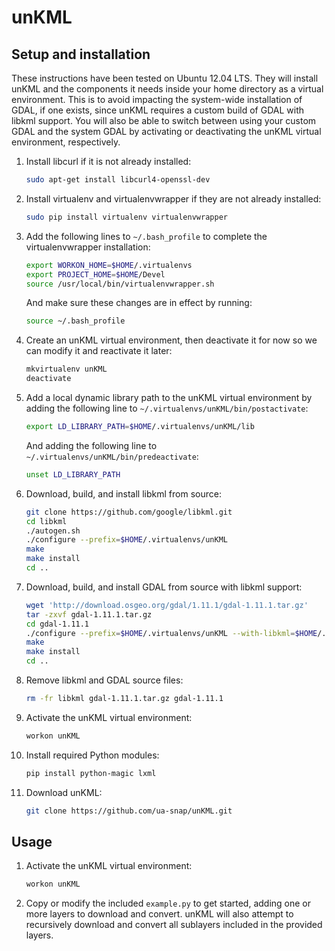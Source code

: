 unKML
=====

## Setup and installation

These instructions have been tested on Ubuntu 12.04 LTS. They will install unKML and the components it needs inside your home directory as a virtual environment. This is to avoid impacting the system-wide installation of GDAL, if one exists, since unKML requires a custom build of GDAL with libkml support. You will also be able to switch between using your custom GDAL and the system GDAL by activating or deactivating the unKML virtual environment, respectively.

 1. Install libcurl if it is not already installed:

    ```bash
    sudo apt-get install libcurl4-openssl-dev
    ```

 1. Install virtualenv and virtualenvwrapper if they are not already installed:

    ```bash
    sudo pip install virtualenv virtualenvwrapper
    ```

 1. Add the following lines to ```~/.bash_profile``` to complete the virtualenvwrapper installation:

    ```bash
    export WORKON_HOME=$HOME/.virtualenvs
    export PROJECT_HOME=$HOME/Devel
    source /usr/local/bin/virtualenvwrapper.sh
    ```

    And make sure these changes are in effect by running:

    ```bash
    source ~/.bash_profile
    ```

 1. Create an unKML virtual environment, then deactivate it for now so we can modify it and reactivate it later:

    ```bash
    mkvirtualenv unKML
    deactivate
    ```

 1. Add a local dynamic library path to the unKML virtual environment by adding the following line to ```~/.virtualenvs/unKML/bin/postactivate```:
    
    ```bash
    export LD_LIBRARY_PATH=$HOME/.virtualenvs/unKML/lib
    ```

    And adding the following line to ```~/.virtualenvs/unKML/bin/predeactivate```:

    ```bash
    unset LD_LIBRARY_PATH
    ```

 1. Download, build, and install libkml from source:

    ```bash
    git clone https://github.com/google/libkml.git
    cd libkml
    ./autogen.sh
    ./configure --prefix=$HOME/.virtualenvs/unKML
    make
    make install
    cd ..
    ```

 1. Download, build, and install GDAL from source with libkml support:

    ```bash
    wget 'http://download.osgeo.org/gdal/1.11.1/gdal-1.11.1.tar.gz'
    tar -zxvf gdal-1.11.1.tar.gz
    cd gdal-1.11.1
    ./configure --prefix=$HOME/.virtualenvs/unKML --with-libkml=$HOME/.virtualenvs/unKML
    make
    make install
    cd ..
    ```

 1. Remove libkml and GDAL source files:

    ```bash
    rm -fr libkml gdal-1.11.1.tar.gz gdal-1.11.1
    ```

 1. Activate the unKML virtual environment:

    ```bash
    workon unKML
    ```

 1. Install required Python modules:

    ```bash
    pip install python-magic lxml
    ```

 1. Download unKML:

    ```bash
    git clone https://github.com/ua-snap/unKML.git
    ```

## Usage

 1. Activate the unKML virtual environment:

    ```bash
    workon unKML
    ```

 1. Copy or modify the included ```example.py``` to get started, adding one or more layers to download and convert. unKML will also attempt to recursively download and convert all sublayers included in the provided layers.
